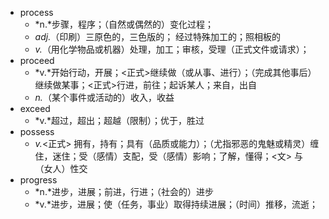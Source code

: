 - process
	- *n.*步骤，程序；（自然或偶然的）变化过程；
	- *adj.*（印刷）三原色的，三色版的； 经过特殊加工的；照相板的
	- *v.*（用化学物品或机器）处理，加工；审核，受理（正式文件或请求）；
- proceed
	- *v.*开始行动，开展；<正式>继续做（或从事、进行）；（完成其他事后）继续做某事；<正式>行进，前往；起诉某人；来自，出自
	- *n.*（某个事件或活动的）收入，收益
- exceed
	- *v.*超过，超出；超越（限制）；优于，胜过
- possess
	- *v.*<正式> 拥有，持有；具有（品质或能力）；（尤指邪恶的鬼魅或精灵）缠住，迷住；受（感情）支配，受（感情）影响；了解，懂得；<文> 与（女人）性交
- progress
	- *n.*进步，进展；前进，行进；（社会的）进步
	- *v.*进步，进展；使（任务，事业）取得持续进展；（时间）推移，流逝；